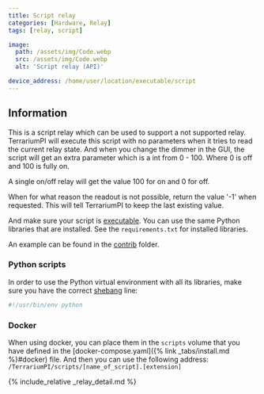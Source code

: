 ```yaml
---
title: Script relay
categories: [Hardware, Relay]
tags: [relay, script]

image:
  path: /assets/img/Code.webp
  src: /assets/img/Code.webp
  alt: 'Script relay (API)'

device_address: /home/user/location/executable/script
---
```


## Information

This is a script relay which can be used to support a not supported relay.
TerrariumPI will execute this script with no parameters when it tries to read
the current relay state. And when you change the dimmer in the GUI, the script
will get an extra parameter which is a int from 0 - 100. Where 0 is off and 100
is fully on.

A single on/off relay will get the value 100 for on and 0 for off.

When for what reason the readout is not possible, return the value '-1' when
requested. This will tell TerrariumPI to keep the last existing value.

And make sure your script is
[executable](https://linuxhandbook.com/make-file-executable/). You can use the
same Python libraries that are installed. See the `requirements.txt` for
installed libraries.

An example can be found in the
[contrib](https://github.com/theyosh/TerrariumPI/blob/main/contrib/external_switch.py)
folder.

### Python scripts

In order to use the Python virtual environment with all its libraries, make sure
you have the correct [shebang](<https://en.wikipedia.org/wiki/Shebang_(Unix)>)
line:

```bash
#!/usr/bin/env python
```

### Docker

When using docker, you can place them in the `scripts` volume that you have
defined in the [docker-compose.yaml]({% link _tabs/install.md %}#docker) file.
And then you can use the following address:
`/TerrariumPI/scripts/[name_of_script].[extension]`

{% include_relative _relay_detail.md %}
